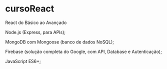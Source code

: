 # cursoReact
React do Básico ao Avançado

Node.js (Express, para APIs);

MongoDB com Mongoose (banco de dados NoSQL);

Firebase (solução completa do Google, com API, Database e Autenticação);

JavaScript ES6+;

